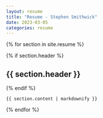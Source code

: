 ```yaml
---
layout: resume
title: "Resume - Stephen Smithwick"
date: 2023-03-05
categories: resume
---
```


{% for section in site.resume %}
<section {% if section.class %} class="{{ section.class }}" {% endif %}>
    {% if section.header %}
        <h2>{{ section.header }}</h2>
    {% endif %}

    {{ section.content | markdownify }}
</section>
{% endfor %}